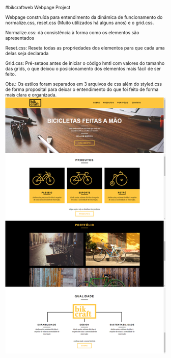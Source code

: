 
#bikcraftweb
Webpage Project

Webpage construída para entendimento da dinâmica de funcionamento do normalize.css, reset.css (Muito utilizados há alguns anos) e o grid.css.

Normalize.css:
dá consistência à forma como os elementos são apresentados

Reset.css:
Reseta todas as propriedades dos elementos para que cada uma delas seja declarada

Grid.css:
Pré-setaos antes de iniciar o código hmtl com valores do tamanho das grids, o que deixou o posicionamento dos elementos mais fácil de ser feito.

Obs.: Os estilos foram separados em 3 arquivos de css além do styled.css de forma proposital para deixar o entendimento do que foi feito de forma mais clara e organizada.
![](.github/bikcraft-1.PNG)
![](.github/bikcraft-2.PNG)
![](.github/bikcraft-3.PNG)
![](.github/bikcraft-4.PNG)


